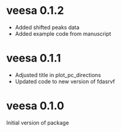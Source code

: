 # veesa 0.1.2

- Added shifted peaks data
- Added example code from manuscript

# veesa 0.1.1

- Adjusted title in plot_pc_directions
- Updated code to new version of fdasrvf

# veesa 0.1.0

Initial version of package
